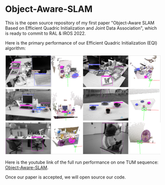 # Object-Aware-SLAM
This is the open source repository of my first paper "Object-Aware  SLAM  Based  on  Efficient  Quadric  Initialization  and Joint  Data  Association", which is ready to commit to RAL &amp; IROS 2022.

Here is the primary performance of our Efficient  Quadric  Initialization (EQI) algorithm:

![perfomance](https://github.com/caobugai12138/Object-Aware-SLAM/blob/main/images/performance.png?raw=true)

Here is the youtube link of the  full run performance on one TUM sequence: [Object-Aware-SLAM](https://youtu.be/Ng6E-lpqJ6E).

Once our paper is accepted, we will open source our code.



